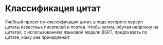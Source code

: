 # Классификация цитат
Учебный проект по классификации цитат, в ходе которого парсил цитаты известных писателей и поэтов.
Чтобы затем, обучая нейронку на цитатах, с использованием языковой модели BERT, предсказать по цитате, 
кому она принадлежит.
